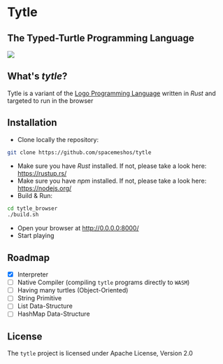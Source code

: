 # Tytle

## The Typed-Turtle Programming Language

![](http://icons.iconarchive.com/icons/martin-berube/flat-animal/256/turtle-icon.png)


## What's _tytle_?
Tytle is a variant of the [Logo Programming Language](https://en.wikipedia.org/wiki/Logo_(programming_language)) written in *Rust* and targeted to run in the browser



## Installation
* Clone locally the repository:
```zsh
git clone https://github.com/spacemeshos/tytle
```
* Make sure you have *Rust* installed. If not, please take a look here: https://rustup.rs/
* Make sure you have *npm* installed. If not, please take a look here: https://nodejs.org/
* Build & Run:

```zsh
cd tytle_browser
./build.sh
```
* Open your browser at http://0.0.0.0:8000/
* Start playing


## Roadmap
* [x] Interpreter
* [ ] Native Compiler (compiling `tytle` programs directly to `WASM`)
* [ ] Having many turtles (Object-Oriented)
* [ ] String Primitive
* [ ] List Data-Structure
* [ ] HashMap Data-Structure

## License
The `tytle` project is licensed under Apache License, Version 2.0
